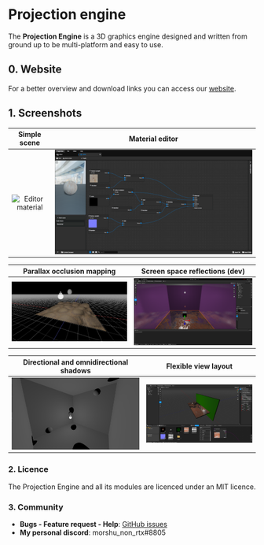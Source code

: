 # Projection engine

The **Projection Engine** is a 3D graphics engine designed and written from ground up to be multi-platform and easy to use.

## 0. Website

For a better overview and download links you can access our [website](https://projection-engine.vercel.app/).

## 1. Screenshots

|                                                  Simple scene                                                  |                                                  Material editor                                                   |
|:--------------------------------------------------------------------------------------------------------------:|:------------------------------------------------------------------------------------------------------------------:|
| <img src="https://github.com/projection-engine/.github/blob/main/SCENE 2.png?raw=true" alt="Editor material"/> | <img src="https://github.com/projection-engine/.github/blob/main/Material v2.png?raw=true" alt="Editor material"/> |

|                                    Parallax occlusion mapping                               |                            Screen space reflections (dev)                             |
|:--------------------------------------------------------------------------------------------------------------:|:----------------------------------------------------------------------------------------------------------:|
|  <img src="https://github.com/projection-engine/.github/blob/main/True parallax.png?raw=true"  title="Parallax occlusion mapping" alt="demo"/> | <img src="https://github.com/projection-engine/.github/blob/main/development/SSR-3.png?raw=true" alt="Editor material"/> |

|                                    Directional and omnidirectional shadows                                     |                          Flexible view layout                        |
|:--------------------------------------------------------------------------------------------------------------:|:----------------------------------------------------------------------------------------------------------:|
| <img src="https://github.com/projection-engine/.github/blob/main/OMNI.png?raw=true" alt="Editor material"/> | <img src="https://github.com/projection-engine/.github/blob/main/development/VIEWS.png?raw=true" alt="Editor material"/> |
  
### 2. Licence
The Projection Engine and all its modules are licenced under an MIT licence.

### 3. Community
- **Bugs - Feature request - Help**: [GitHub issues](https://github.com/projection-engine/editor/issues)
- **My personal discord**: morshu_non_rtx#8805
